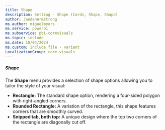 ```yaml
---
title: Shape
description: Setting - Shape (Cards, Shape, Shape)
author: JaedenArmstrong
ms.author: miguelmyers
ms.service: powerbi
ms.subservice: pbi-corevisuals
ms.topic: include
ms.date: 10/04/2024
ms.custom: include file - variant
LocalizationGroup: core-visuals
---
```

##### Shape

The **Shape** menu provides a selection of shape options allowing you to tailor the style of your visual:
- **Rectangle:** The standard shape option, rendering a four-sided polygon with right-angled corners.
- **Rounded Rectangle:** A variation of the rectangle, this shape features corners that are smoothly curved.
- **Snipped tab, both top:** A unique design where the top two corners of the rectangle are diagonally cut off.
